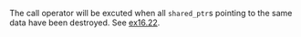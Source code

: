 The call operator will be excuted when all `shared_ptr`s pointing to the same data have been destroyed. See [ex16.22](16.22).
